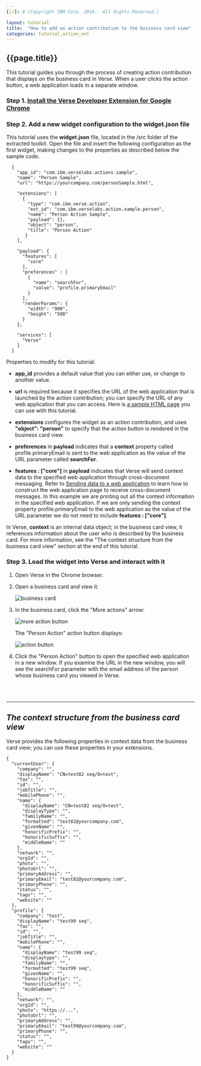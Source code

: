 ```yaml
---
[//]: # (Copyright IBM Corp. 2016.  All Rights Reserved.)

layout: tutorial
title:  "How to add an action contribution to the business card view"
categories: tutorial_action_ext
---
```


## {{page.title}}  

This tutorial guides you through the process of creating action contribution that displays on the business card in Verse. When a user clicks the action button, a web application loads in a separate window.

### Step 1. [Install the Verse Developer Extension for Google Chrome][1]

### Step 2. Add a new widget configuration to the widget.json file

This tutorial uses the __widget.json__ file, located in the /src folder of the extracted toolkit. Open the file and insert the following configuration as the first widget, making changes to the properties as described below the sample code.

```
  {
    "app_id": "com.ibm.verselabs.actions.sample",
    "name": "Person Sample",
    "url": "https://yourcompany.com/personSample.html",

    "extensions": [
      {
        "type": "com.ibm.verse.action",
        "ext_id": "com.ibm.verselabs.action.sample.person",
        "name": "Person Action Sample",
        "payload": {},
        "object": "person",
        "title": "Person Action"
       }
    ],

    "payload": {
      "features": [
        "core"
      ],
      "preferences" : [
        {
          "name": "searchFor",
          "value": "profile.primaryEmail"
        }
      ],
      "renderParams": {
        "width": "900",
        "height": "500"
      }
    },

    "services": [
      "Verse"
    ]
  }
```

Properties to modify for this tutorial:

* __app_id__ provides a default value that you can either use, or change to another value.

* __url__ is required because it specifies the URL of the web application that is launched by the action contribution; you can specify the URL of any web application that you can access. Here is [a sample HTML page][3] you can use with this tutorial.

* __extensions__ configures the widget as an action contribution, and uses __"object": "person"__ to specify that the action button is rendered in the business card view.

* __preferences__ in __payload__ indicates that a __context__ property called profile.primaryEmail is sent to the web application as the value of the URL parameter called __searchFor__.

* __features : ["core"]__ in __payload__ indicates that Verse will send context data to the specified web application through cross-document messaging. Refer to [Sending data to a web application][2] to learn how to construct the web application page to receive cross-document messages. In this example we are printing out all the context information in the specified web application. If we are only sending the context property profile.primaryEmail to the web application as the value of the URL parameter we do not need to include __features : ["core"]__.

In Verse, __context__ is an internal data object; in the business card view, it references information about the user who is described by the business card. For more information, see the "The context structure from the business card view" section at the end of this tutorial.

### Step 3. Load the widget into Verse and interact with it

1. Open Verse in the Chrome browser.

2. Open a business card and view it:

    ![business card]({{site.baseurl}}/tutorials/img/bizcard.png)   

3. In the business card, click the "More actions" arrow:

    ![more action button]({{site.baseurl}}/tutorials/img/bizcard_more_action.png)   

    The "Person Action" action button displays:

    ![action button]({{site.baseurl}}/tutorials/img/bizcard_action.png)  

4. Click the "Person Action" button to open the specified web application in a new window. If you examine the URL in the new window, you will see the searchFor parameter with the email address of the person whose business card you viewed in Verse.

<br><br>
<hr>

## _The context structure from the business card view_

Verse provides the following properties in context data from the business card view; you can use these properties in your extensions.

```
{
  "currentUser": {
    "company": "",
    "displayName": "CN=test82 seq/O=test",
    "fax": "",
    "id": "",
    "jobTitle": "",
    "mobilePhone": "",
    "name": {
      "displayName": "CN=test82 seq/O=test",
      "displayType": "",
      "familyName": "",
      "formatted": "test82@yourcompany.com",
      "givenName": "",
      "honorificPrefix": "",
      "honorificSuffix": "",
      "middleName": ""
    },
    "network": "",
    "orgId": "",
    "photo": "",
    "photoUrl": "",
    "primaryAddress": "",
    "primaryEmail": "test82@yourcompany.com",
    "primaryPhone": "",
    "status": "",
    "tags": "",
    "website": ""
  },
  "profile": {
    "company": "test",
    "displayName": "test99 seq",
    "fax": "",
    "id": "",
    "jobTitle": "",
    "mobilePhone": "",
    "name": {
      "displayName": "test99 seq",
      "displaytype": "",
      "familyName": "",
      "formatted": "test99 seq",
      "givenName": "",
      "honorificPrefix": "",
      "honorificSuffix": "",
      "middleName": ""
    },
    "network": "",
    "orgId": "",
    "photo": "https://...",
    "photoUrl": "",
    "primaryAddress": "",
    "primaryEmail": "test99@yourcompany.com",
    "primaryPhone": "",
    "status": "",
    "tags": "",
    "website": ""
  }
}
```

[1]: {{site.baseurl}}/tutorials/ext-install-toolkit.html
[2]: {{site.baseurl}}/tutorials/ext-send-data-to-app.html
[3]: {{site.baseurl}}/tutorials/sample-html.html
